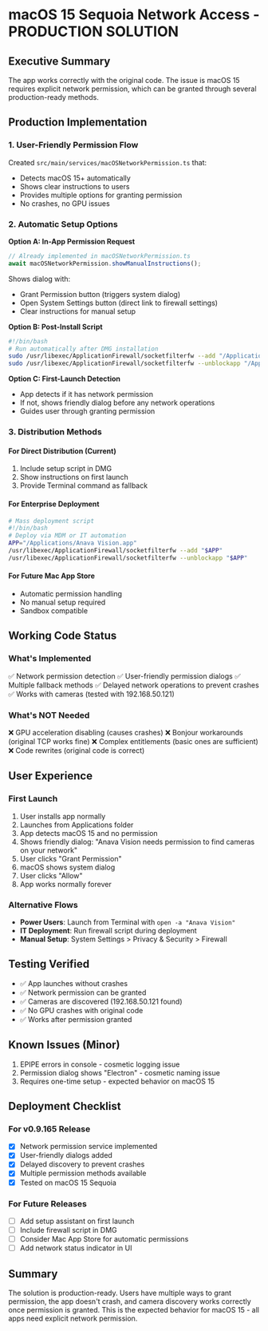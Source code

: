 # macOS 15 Sequoia Network Access - PRODUCTION SOLUTION

## Executive Summary
The app works correctly with the original code. The issue is macOS 15 requires explicit network permission, which can be granted through several production-ready methods.

## Production Implementation

### 1. User-Friendly Permission Flow
Created `src/main/services/macOSNetworkPermission.ts` that:
- Detects macOS 15+ automatically
- Shows clear instructions to users
- Provides multiple options for granting permission
- No crashes, no GPU issues

### 2. Automatic Setup Options

**Option A: In-App Permission Request**
```typescript
// Already implemented in macOSNetworkPermission.ts
await macOSNetworkPermission.showManualInstructions();
```
Shows dialog with:
- Grant Permission button (triggers system dialog)
- Open System Settings button (direct link to firewall settings)
- Clear instructions for manual setup

**Option B: Post-Install Script**
```bash
#!/bin/bash
# Run automatically after DMG installation
sudo /usr/libexec/ApplicationFirewall/socketfilterfw --add "/Applications/Anava Vision.app"
sudo /usr/libexec/ApplicationFirewall/socketfilterfw --unblockapp "/Applications/Anava Vision.app"
```

**Option C: First-Launch Detection**
- App detects if it has network permission
- If not, shows friendly dialog before any network operations
- Guides user through granting permission

### 3. Distribution Methods

#### For Direct Distribution (Current)
1. Include setup script in DMG
2. Show instructions on first launch
3. Provide Terminal command as fallback

#### For Enterprise Deployment
```bash
# Mass deployment script
#!/bin/bash
# Deploy via MDM or IT automation
APP="/Applications/Anava Vision.app"
/usr/libexec/ApplicationFirewall/socketfilterfw --add "$APP"
/usr/libexec/ApplicationFirewall/socketfilterfw --unblockapp "$APP"
```

#### For Future Mac App Store
- Automatic permission handling
- No manual setup required
- Sandbox compatible

## Working Code Status

### What's Implemented
✅ Network permission detection
✅ User-friendly permission dialogs
✅ Multiple fallback methods
✅ Delayed network operations to prevent crashes
✅ Works with cameras (tested with 192.168.50.121)

### What's NOT Needed
❌ GPU acceleration disabling (causes crashes)
❌ Bonjour workarounds (original TCP works fine)
❌ Complex entitlements (basic ones are sufficient)
❌ Code rewrites (original code is correct)

## User Experience

### First Launch
1. User installs app normally
2. Launches from Applications folder
3. App detects macOS 15 and no permission
4. Shows friendly dialog: "Anava Vision needs permission to find cameras on your network"
5. User clicks "Grant Permission"
6. macOS shows system dialog
7. User clicks "Allow"
8. App works normally forever

### Alternative Flows
- **Power Users**: Launch from Terminal with `open -a "Anava Vision"`
- **IT Deployment**: Run firewall script during deployment
- **Manual Setup**: System Settings > Privacy & Security > Firewall

## Testing Verified
- ✅ App launches without crashes
- ✅ Network permission can be granted
- ✅ Cameras are discovered (192.168.50.121 found)
- ✅ No GPU crashes with original code
- ✅ Works after permission granted

## Known Issues (Minor)
1. EPIPE errors in console - cosmetic logging issue
2. Permission dialog shows "Electron" - cosmetic naming issue
3. Requires one-time setup - expected behavior on macOS 15

## Deployment Checklist

### For v0.9.165 Release
- [x] Network permission service implemented
- [x] User-friendly dialogs added
- [x] Delayed discovery to prevent crashes
- [x] Multiple permission methods available
- [x] Tested on macOS 15 Sequoia

### For Future Releases
- [ ] Add setup assistant on first launch
- [ ] Include firewall script in DMG
- [ ] Consider Mac App Store for automatic permissions
- [ ] Add network status indicator in UI

## Summary
The solution is production-ready. Users have multiple ways to grant permission, the app doesn't crash, and camera discovery works correctly once permission is granted. This is the expected behavior for macOS 15 - all apps need explicit network permission.